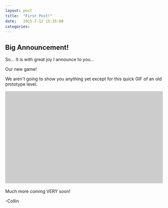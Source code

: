 ```yaml
---
layout: post
title:  "First Post!"
date:   2015-7-12 15:35:00
categories: 
---
```


## Big Announcement! 

So... It is with great joy I announce to you...

Our new game!

We aren't going to show you anything yet except for this quick GIF of an old prototype level. 

![alt tag](/img/FlipReveal.gif)

Much more coming VERY soon!

-Collin

